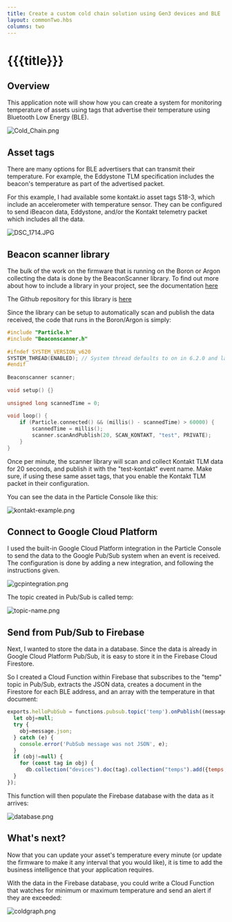 ```yaml
---
title: Create a custom cold chain solution using Gen3 devices and BLE
layout: commonTwo.hbs
columns: two
---
```


# {{{title}}}
## Overview

This application note will show how you can create a system for monitoring temperature of assets using tags that advertise their temperature using Bluetooth Low Energy (BLE).

![Cold_Chain.png](/assets/images/support/Cold_Chain.png)

## Asset tags

There are many options for BLE advertisers that can transmit their temperature. For example, the Eddystone TLM specification includes the beacon's temperature as part of the advertised packet.

For this example, I had available some kontakt.io asset tags S18-3, which include an accelerometer with temperature sensor. They can be configured to send iBeacon data, Eddystone, and/or the Kontakt telemetry packet which includes all the data.

![DSC_1714.JPG](/assets/images/support/DSC_1714.JPG)

## Beacon scanner library

The bulk of the work on the firmware that is running on the Boron or Argon collecting the data is done by the BeaconScanner library. To find out more about how to include a library in your project, see the documentation [here](/getting-started/device-os/firmware-libraries/#using-libraries)

The Github repository for this library is [here](https://github.com/particle-iot/beacon-scanner-library)

Since the library can be setup to automatically scan and publish the data received, the code that runs in the Boron/Argon is simply: 

```cpp
#include "Particle.h"  
#include "Beaconscanner.h"  
  
#ifndef SYSTEM_VERSION_v620
SYSTEM_THREAD(ENABLED); // System thread defaults to on in 6.2.0 and later and this line is not required
#endif  
  
Beaconscanner scanner;  
  
void setup() {}  
  
unsigned long scannedTime = 0;  
  
void loop() {  
    if (Particle.connected() && (millis() - scannedTime) > 60000) {  
        scannedTime = millis();  
        scanner.scanAndPublish(20, SCAN_KONTAKT, "test", PRIVATE);  
    }  
}
```

Once per minute, the scanner library will scan and collect Kontakt TLM data for 20 seconds, and publish it with the "test-kontakt" event name. Make sure, if using these same asset tags, that you enable the Kontakt TLM packet in their configuration.

You can see the data in the Particle Console like this:

![kontakt-example.png](/assets/images/support/kontakt-example.png)

## Connect to Google Cloud Platform

I used the built-in Google Cloud Platform integration in the Particle Console to send the data to the Google Pub/Sub system when an event is received. The configuration is done by adding a new integration, and following the instructions given.

![gcpintegration.png](/assets/images/support/gcpintegration.png)

The topic created in Pub/Sub is called temp:

![topic-name.png](/assets/images/support/topic-name.png)

## Send from Pub/Sub to Firebase

Next, I wanted to store the data in a database. Since the data is already in Google Cloud Platform Pub/Sub, it is easy to store it in the Firebase Cloud Firestore. 

So I created a Cloud Function within Firebase that subscribes to the "temp" topic in Pub/Sub, extracts the JSON data, creates a document in the Firestore for each BLE address, and an array with the temperature in that document:

```js
exports.helloPubSub = functions.pubsub.topic('temp').onPublish((message) => {  
  let obj=null;  
  try {  
    obj=message.json;  
  } catch (e) {  
    console.error('PubSub message was not JSON', e);  
  }  
  if (obj!=null) {  
    for (const tag in obj) {  
      db.collection("devices").doc(tag).collection("temps").add({temps:obj[tag],created: admin.firestore.Timestamp.fromDate(new Date()) });   }  
  }  
});
```

This function will then populate the Firebase database with the data as it arrives:

![database.png](/assets/images/support/database.png)

## What's next?

Now that you can update your asset's temperature every minute (or update the firmware to make it any interval that you would like), it is time to add the business intelligence that your application requires.

With the data in the Firebase database, you could write a Cloud Function that watches for minimum or maximum temperature and send an alert if they are exceeded:

![coldgraph.png](/assets/images/support/coldgraph.png)


